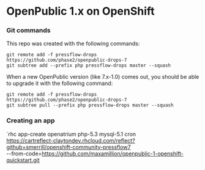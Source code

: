 # OpenPublic 1.x on OpenShift

### Git commands

This repo was created with the following commands:

```
git remote add -f pressflow-drops https://github.com/phase2/openpublic-drops-7
git subtree add --prefix php pressflow-drops master --squash
```

When a new OpenPublic version (like 7.x-1.0) comes out, you should be able to upgrade it with the following command:

```
git remote add -f pressflow-drops https://github.com/phase2/openpublic-drops-7
git subtree pull --prefix php pressflow-drops master --squash
```

### Creating an app

`rhc app-create openatrium php-5.3 mysql-5.1 cron \
  https://cartreflect-claytondev.rhcloud.com/reflect?github=smerrill/openshift-community-pressflow7 \
  --from-code=https://github.com/maxamillion/openpublic-1-openshift-quickstart.git
